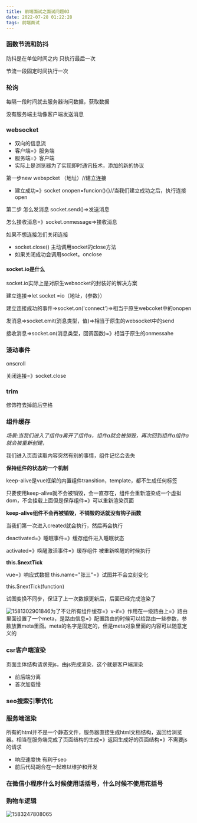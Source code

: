 ```yaml
---
title: 前端面试之面试问题03
date: 2022-07-28 01:22:28
tags: 前端面试
---
```


### 函数节流和防抖

防抖是在单位时间之内 只执行最后一次 

节流一段固定时间执行一次  

### 轮询

每隔一段时间就去服务器询问数据，获取数据

没有服务端主动像客户端发送消息

### websocket



* 双向的信息流
* 客户端=》服务端
* 服务端=》客户端
* 实际上是浏览器为了实现即时通讯技术，添加的新的协议

第一步new webspcket （地址）//建立连接

* 建立成功=》socket onopen=funcion(){}//当我们建立成功之后，执行连接open

第二步 怎么发消息 socket.send()=>发送消息

怎么接收消息=》socket.onmessage=>接收消息

如果不想连接怎们关闭连接 

* socket.close() 主动调用socket的close方法
* 如果关闭成功会调用socket。onclose

#### socket.io是什么

socket.io实际上是对原生websocket的封装好的解决方案

建立连接=>let socket =io（地址，{参数}）

建立连接成功的事件=>socket.on('connect')=>相当于原生webcoket中的onopen

发消息=>socket.emit(消息类型，值)=>相当于原生的websocket中的send

接收消息=>socket.on(消息类型，回调函数)=》相当于原生的onmessahe

### 滚动事件

onscroll



关闭连接=》socket.close

### trim

修饰符去掉前后空格

### 组件缓存

*场景:当我们进入了组件a离开了组件a，组件a就会被销毁，再次回到组件a组件a就会被重新创建，*

我们进入页面读取内容突然有别的事情，组件记忆会丢失

**保持组件的状态的一个机制**

keep-alive是vue框架的内置组件transition，template，都不生成任何标签

只要使用keep-alive就不会被销毁，会一直存在，组件会重新渲染成一个虚拟dom，不会挂载上面但是保存组件=》可以重新渲染页面

**keep-alive组件不会再被销毁，不销毁的话就没有钩子函数**

当我们第一次进入created就会执行，然后再会执行

deactivated=》睡眠事件=》缓存组件进入睡眠状态

activated=》唤醒激活事件=》缓存组件 被重新唤醒的时候执行

**this.$nextTick**

vue=》响应式数据  this.name="张三"=》试图并不会立刻变化

this.$nextTick(function)

试图变换不同步，保证了上一次数据更新后，后面已经完成渲染了

![1581302901846](C:\Users\明天\AppData\Local\Temp\1581302901846.png)为了不让所有组件缓存=》v-if=》作用在一级路由上=》路由里面设置了一个meta，是路由信息=》配置路由的时候可以给路由一些参数，参数放置meta里面。meta的名字是固定的，但是meta对象里面的内容可以随意定义的



### csr客户端渲染

页面主体结构请求完js，由js完成渲染，这个就是客户端渲染

* 前后端分离
* 首次加载慢

### seo搜索引擎优化

### 服务端渲染

所有的html并不是一个静态文件，服务器直接生成html文档结构，返回给浏览器。相当在服务端完成了页面结构的生成=》返回生成好的页面结构=》不需要js的请求

* 响应速度快 有利于seo
* 前后代码胡合在一起难以维护和开发





### 在微信小程序什么时候使用话括号，什么时候不使用花括号

### 购物车逻辑

![1583247808065](C:\Users\明天\AppData\Local\Temp\1583247808065.png)